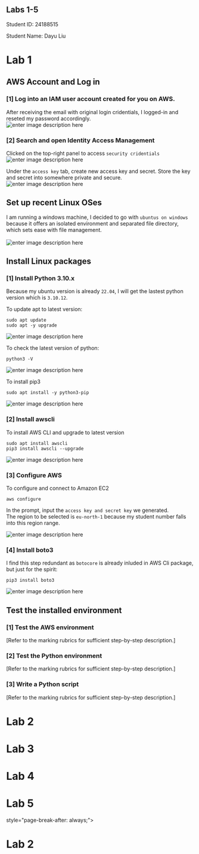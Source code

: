 <p></p><div></div><p></p>
  <h2>Labs 1-5</h2>
  <p>Student ID: 24188515</p>
  <p>Student Name: Dayu Liu</p>
<h1 id="lab-1">Lab 1</h1>
<h2 id="aws-account-and-log-in">AWS Account and Log in</h2>
<h3 id="log-into-an-iam-user-account-created-for-you-on-aws.">[1] Log into an IAM user account created for you on AWS.</h3>
<p>After receiving the email with original login cridentials, I logged-in and reseted my password accordingly.<br>
<img src="http://127.0.0.1/assets/lab1-1.png" alt="enter image description here"></p>
<h3 id="search-and-open-identity-access-management">[2] Search and open Identity Access Management</h3>
<p>Clicked on the top-right panel to access <code>security cridentials</code><br>
<img src="http://127.0.0.1/assets/lab1-2.png" alt="enter image description here"></p>
<p>Under the <code>access key</code> tab, create new access key and secret. Store the key and secret into somewhere private and secure.<br>
<img src="http://127.0.0.1/assets/lab1-3.png" alt="enter image description here"></p>
<h2 id="set-up-recent-linux-oses">Set up recent Linux OSes</h2>
<p>
</p><p>I am running a windows machine, I decided to go with <code>ubuntus on windows</code> because it offers an isolated environment and separated file directory, which sets ease with file management.<br><br>
<img src="http://127.0.0.1/assets/lab1-4.png" alt="enter image description here"></p>
<h2 id="install-linux-packages">Install Linux packages</h2>
<h3 id="install-python-3.10.x">[1] Install Python 3.10.x</h3>
<p>Because my ubuntu version is already <code>22.04</code>, I will get the lastest python version which is <code>3.10.12</code>.</p>
<p>To update apt to latest version:</p>
<pre><code>sudo apt update
sudo apt -y upgrade
</code></pre>
<p><img src="http://127.0.0.1/assets/lab1-5.png" alt="enter image description here"></p>
<p>To check the latest version of python:</p>
<pre><code>python3 -V
</code></pre>
<p><img src="http://127.0.0.1/assets/lab1-6.png" alt="enter image description here"></p>
<p>To install pip3</p>
<pre><code>sudo apt install -y python3-pip
</code></pre>
<p><img src="http://127.0.0.1/assets/lab1-7.png" alt="enter image description here"></p>
<h3 id="install-awsclih3">[2] Install awscli</h3>
<p>To install AWS CLI and upgrade to latest version</p>
<pre><code>sudo apt install awscli
pip3 install awscli --upgrade
</code></pre>
<p><img src="http://127.0.0.1/assets/lab1-8.png" alt="enter image description here"></p>
<h3 id="configure-aws">[3] Configure AWS</h3>
To configure and connect to Amazon EC2
<pre><code>aws configure
</code></pre>
<p>In the prompt, input the <code>access key and secret key</code> we generated.<br>
The region to be selected is <code>eu-north-1</code> because my student number falls into this region range.</p>
<p><img src="http://127.0.0.1/assets/lab1-9.png" alt="enter image description here"></p>
<h3 id="install-boto3">[4] Install boto3</h3>
I find this step redundant as <code>botocore</code> is already inluded in AWS Cli package, but just for the spirit:
<pre><code>pip3 install boto3
</code></pre>
<p><img src="http://127.0.0.1/assets/lab1-10.png" alt="enter image description here"></p>
<h2 id="test-the-installed-environment">Test the installed environment</h2>
<h3 id="test-the-aws-environment">[1] Test the AWS environment</h3>
<p>[Refer to the marking rubrics for sufficient step-by-step description.]</p>
<h3 id="test-the-python-environment">[2] Test the Python environment</h3>
<p>
</p><p>[Refer to the marking rubrics for sufficient step-by-step description.]</p>
<h3 id="write-a-python-script">[3] Write a Python script</h3>
<p>
</p><p>[Refer to the marking rubrics for sufficient step-by-step description.]</p>
<div></div>
<h1 id="lab-2">Lab 2</h1>
<div></div>
<h1 id="lab-3">Lab 3</h1>
<div></div>
<h1 id="lab-4">Lab 4</h1>
<div></div>
<h1 id="lab-5">Lab 5</h1> style="page-break-after: always;"&gt;
<h1 id="lab-2">Lab 2</h1>

